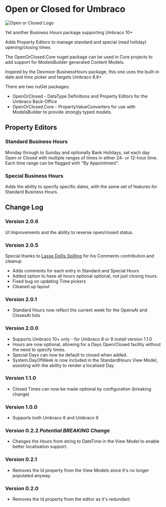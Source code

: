﻿# Open or Closed for Umbraco

![Open or Closed Logo](https://raw.githubusercontent.com/YourITGroup/OpenOrClosed/master/GithubFiles/Logo/OpenOrClosed_logo.png)

Yet another Business Hours package supporting Umbraco 10+

Adds Property Editors to manage standard and special (read holiday) opening/closing times

The OpenOrClosed.Core nuget package can be used in Core projects to add support for ModelsBuilder generated Content Models.

Inspired by the Dexmoor BusinessHours package, this one uses the built-in date and time picker and targets Umbraco 8.6+

There are two nuGet packages:

* OpenOrClosed - DataType Definitions and Property Editors for the Umbraco Back-Office
* OpenOrClosed.Core - PropertyValueConverters for use with ModelsBuilder to provide strongly typed models.

## Property Editors

### Standard Business Hours

Monday through to Sunday and optionally Bank Holidays, set each day Open or Closed with multiple ranges of times in either 24- or 12-hour time.  Each time range can be flagged with "By Appointment".

### Special Business Hours

Adds the ability to specify specific dates, with the same set of features for Standard Business Hours.

## Change Log

### Version 2.0.6

UI Improvements and the ability to reverse open/closed status.

### Version 2.0.5

Special thanks to [Lasse Dollis Spilling](https://github.com/lassespilling) for his Comments contribution and cleanup

* Adds comments for each entry in Standard and Special Hours
* Added option to have all hours optional optional, not just closing hours.
* Fixed bug on updating Time pickers
* Cleaned up layout

### Version 2.0.1

* Standard Hours now reflect the current week for the OpensAt and ClosesAt lists

### Version 2.0.0

* Supports Umbraco 10+ only - for Umbraco 8 or 9 install version 1.1.0
* Hours are now optional, allowing for a Days Open/Closed facility without the need to specify times.
* Special Days can now be default to closed when added.
* System.DayOfWeek is now included in the StandardHours View Model, assisting with the ability to render a localised Day.

### Version 1.1.0

* Closed Times can now be made optional by configuration (breaking change)

### Version 1.0.0

* Supports both Umbraco 8 and Umbraco 9

### Version 0.2.2 ***Potential BREAKING Change***

* Changes the Hours from string to DateTime in the View Model to enable better localisation support.

### Version 0.2.1

* Removes the Id property from the View Models since it's no longer populated anyway.

### Version 0.2.0

* Removes the Id property from the editor as it's redundant
